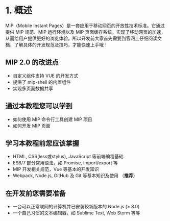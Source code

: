 # 1. 概述

MIP（Mobile Instant Pages）是一套应用于移动网页的开放性技术标准。它通过提供 MIP 规范、MIP 运行环境以及 MIP 页面缓存系统，实现了移动网页的加速，从而给用户提供更好的浏览体验。所以开发前大家首先需要到官网上仔细阅读文档，了解具体的开发规范及技巧，才能快速上手哦！


## MIP 2.0 的改进点

* 自定义组件支持 VUE 的开发方式
* 提供了 mip-shell 的内置组件
* 实现多页面数据共享

## 通过本教程您可以学到

* 如何使用 MIP 命令行工具创建 MIP 项目
* 如何开发 MIP 页面

## 学习本教程前您应该掌握

* HTML, CSS(less或stylus), JavaScript 等前端编程基础
* ES6/7 部分常用语法，如 Promise, import/export 等
* MIP 开发相关规范，Vue 等基本的开发知识
* Webpack, Node.js, GitHub 及 Git 等基本知识及使用 （__推荐__）

## 在开发前您需要准备

* 一台可以正常联网的计算机并已安装较新版本的 Node.js (≥ 8.0)
* 一个自己习惯的文本编辑器，如 Sublime Text, Web Storm 等等

